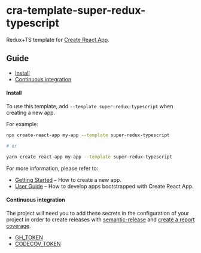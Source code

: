 # cra-template-super-redux-typescript

Redux+TS template for [Create React App](https://github.com/facebook/create-react-app).


## Guide

- [Install](#install)
- [Continuous integration](#continuous-integration)

#### Install

To use this template, add `--template super-redux-typescript` when creating a new app.

For example:

```sh
npx create-react-app my-app --template super-redux-typescript

# or

yarn create react-app my-app --template super-redux-typescript
```

For more information, please refer to:

- [Getting Started](https://create-react-app.dev/docs/getting-started) – How to create a new app.
- [User Guide](https://create-react-app.dev) – How to develop apps bootstrapped with Create React App.

#### Continuous integration

The project will need you to add these secrets in the configuration of your project in order to create releases with [semantic-release](https://github.com/semantic-release/semantic-release) and [create a report coverage](https://github.com/codecov/codecov-node).

- [GH_TOKEN](https://github.com/semantic-release/github)
- [CODECOV_TOKEN](https://codecov.io/)